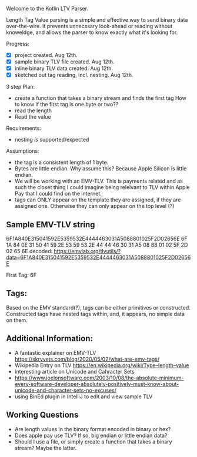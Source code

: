 Welcome to the Kotlin LTV Parser.

Length Tag Value parsing is a simple and effective way to send binary data over-the-wire. It prevents unnecssary look-ahead or reading without knoweldge, and allows the parser to know exactly what it's looking for.

Progress:
- [x] project created. Aug 12th.
- [x] sample binary TLV file created. Aug 12th.
- [x] inline binary TLV data created. Aug 12th.
- [x] sketched out tag reading, incl. nesting. Aug 12th.

3 step Plan:
- create a function that takes a binary stream and finds the first tag
How to know if the first tag is one byte or two??
- read the length
- Read the value

Requirements:
- nesting *is* supported/expected

Assumptions:
- the tag is a consistent length of 1 byte.
- Bytes are little endian. Why assume this? Because Apple Silicon is little endian.
- We will be working with an EMV-TLV. This is payments related and as such the closet thing I could imagine being relelvant to TLV within Apple Pay that I could find on the internet.
- tags can ONLY appear on the template they are assigned, if they are assigned one. Otherwise they can only appear on the top level (?)

## Sample EMV-TLV string
6F1A840E315041592E5359532E4444463031A5088801025F2D02656E
6F 1A 84 0E 31 50 41 59 2E 53 59 53 2E 44 44 46 30 31 A5 08 88 01 02 5F 2D 02 65 6E
decoded: https://emvlab.org/tlvutils/?data=6F1A840E315041592E5359532E4444463031A5088801025F2D02656E

First Tag: 6F

## Tags:
Based on the EMV standard(?), tags can be either primitives or constructed. Constructed tags have nested tags within, and, it appears, no simple data on them. 

## Additional Information:
- A fantastic explainer on EMV-TLV https://skryvets.com/blog/2020/05/02/what-are-emv-tags/
- Wikipedia Entry on TLV
https://en.wikipedia.org/wiki/Type–length–value
- interesting article on Unicode and Cahracter Sets
- https://www.joelonsoftware.com/2003/10/08/the-absolute-minimum-every-software-developer-absolutely-positively-must-know-about-unicode-and-character-sets-no-excuses/
- using BinEd plugin in IntelliJ to edit and view sample TLV

## Working Questions
- Are length values in the binary format encoded in binary or hex?
- Does apple pay use TLV? If so, big endian or little endian data?
- Should I use a file, or simply create a function that takes a binary stream? Maybe the latter.
